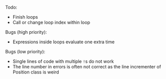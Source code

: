 Todo:
* Finish loops
* Call or change loop index within loop

Bugs (high priority):
* Expressions inside loops evaluate one extra time

Bugs (low priority):
* Single lines of code with multiple `!`s do not work
* The line number in errors is often not correct as the line incrementer of Position class is weird